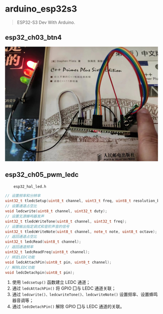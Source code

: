 # arduino_esp32s3

> ESP32-S3 Dev With Arduino.

## esp32_ch03_btn4

![esp32_ch03_btn4.jpg](esp32_ch03_btn4/esp32_ch03_btn4.jpg)

## esp32_ch05_pwm_ledc

&emsp;&emsp;`esp32_hal_led.h`

```cpp
// 设置频率和分辨率
uint32_t tledcSetup(uint8_t channel, uint3_t freq, uint8_t resolution_bits);
// 设置通道占空比
void ledcwrite(uint8_t channel, uint32_t duty);
// 设置无源蜂鸣器发声
uint32_t tledcWriteTone(uint8_t channel, uint32_t freq);
// 设置输出指定调式和音阶声音的信号
uint32_t tledcWriteNote(uint8_t channel, note_t note, uint8_t octave);
// 返回通道占空比
uint32_t ledcRead(uint8_t channel);
// 返回通道频率
uint32_t ledcReadFreq(uint8_t channel);
// 绑定LEDC功能
void ledcAttachPin(uint8_t pin, uint8_t channel);
// 解除LEDC功能
void ledcDetachpin(uint8_t pin);
```

1. 使用 `ledcsetup()` 函数建立 LEDC 通道；
2. 通过 `ledcAttachPin()` 将 GPIO 囗与 LEDC 通道关联；
3. 通过 `ledcwrite()、ledcwriteTone()、ledcwriteNote()` 设置频率、设置蜂鸣器音调等；
4. 通过 `ledcDetachPin()` 解除 GPIO 囗与 LEDC 通道的关联。
